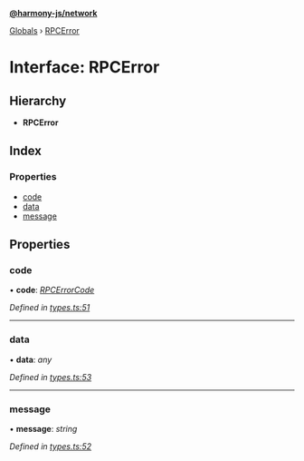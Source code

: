 **[@harmony-js/network](../README.md)**

[Globals](../README.md) › [RPCError](rpcerror.md)

# Interface: RPCError

## Hierarchy

* **RPCError**

## Index

### Properties

* [code](rpcerror.md#code)
* [data](rpcerror.md#data)
* [message](rpcerror.md#message)

## Properties

###  code

• **code**: *[RPCErrorCode](../enums/rpcerrorcode.md)*

*Defined in [types.ts:51](https://github.com/FireStack-Lab/Harmony-sdk-core/blob/d840c02/packages/harmony-network/src/types.ts#L51)*

___

###  data

• **data**: *any*

*Defined in [types.ts:53](https://github.com/FireStack-Lab/Harmony-sdk-core/blob/d840c02/packages/harmony-network/src/types.ts#L53)*

___

###  message

• **message**: *string*

*Defined in [types.ts:52](https://github.com/FireStack-Lab/Harmony-sdk-core/blob/d840c02/packages/harmony-network/src/types.ts#L52)*